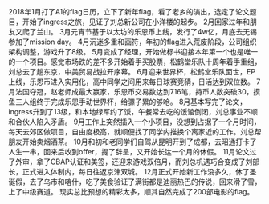 2018年1月打了A1的flag日历，立下了新年flag，看了老乡的演出，选定了论文题目，开始了ingress之旅，见证了刘总新公司在小洋楼的起步。
2月回家过年和朋友又爬了兰山。
3月元宵节基于以太坊的乐恩币上线，发行了4w亿，月底去无锡参加了mission day。
4月沉迷多重和画符，年初的flag进入荒废阶段，公司组织架构调整，游戏升了8级。
5月变成了经理，开始做标书迎接本年第一个也是唯一的一个项目。感觉市场跌的差不多开始着手买股票，松鹤堂乐队十周年着手重组，刘总去了趟东京，中美贸易战拉开序幕。
6月迎来世界杯，松鹤堂乐队面世，EP上线，乐恩币进入实用化，高中同学之间用来每日球赛竞猜，日活达到双位数。
7月法国夺冠，赵老师成最大赢家，乐恩币交易数达到716笔，持币人数突破30，摸鱼三人组终于完成乐恩手动世界杯，给骡子累的够呛。
8月基本写完了论文，ingress升到了13级，和本地绿军约了饭，午餐常去吃的饭馆倒闭，刘总事业不顺和合伙人陷入矛盾。
9月工作上突然插入一个小项目，没想到占据了一个月时间，每天去郊区做项目，自由度极高，就顺便找了同学内推换个离家近的工作。刘总帮朋友开始卖烟酒茶。
10月和初和老同学们自驾从昆明开到了成都，去昭通打卡了人生一串，回来后收到offer，提了辞呈，又开始长达一个月的休假。
11月论文过了外审，拿了CBAP认证和美签，还迎来游戏双倍月，而刘总机遇巧合变成了刘部长，正式进入体制内，每日往返京津双城。
12月正式开始新工作没多久，休了圣诞假，去了乌市和喀什，吃了美食验证了满街都是迪丽热巴的传说，回来滑了雪，上了中级赛道。
现实总比预想的精彩太多，顺其自然完成了200部电影的flag。
